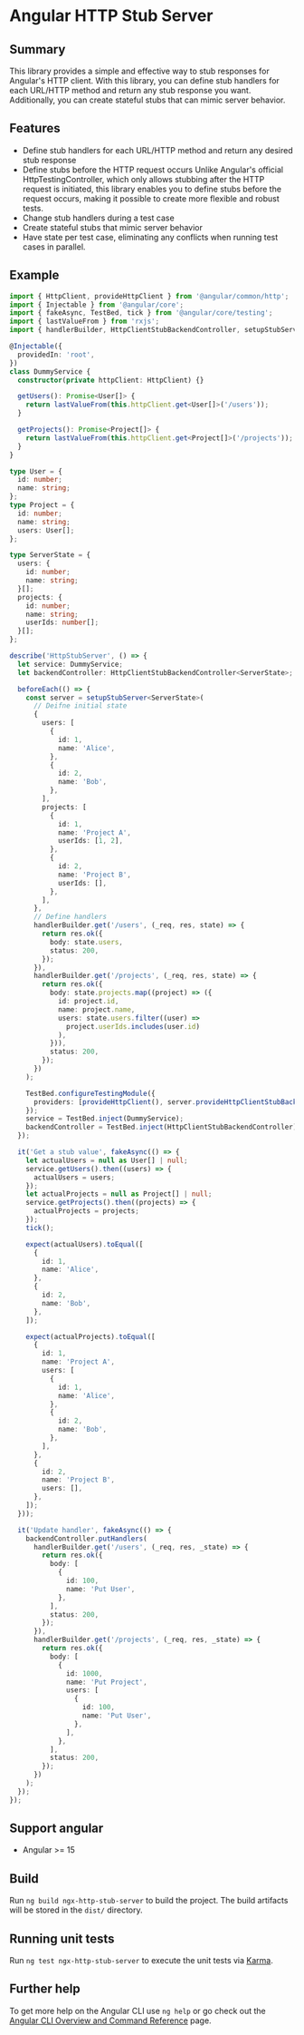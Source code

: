 # Angular HTTP Stub Server

## Summary

This library provides a simple and effective way to stub responses for Angular's HTTP client. With this library, you can define stub handlers for each URL/HTTP method and return any stub response you want. Additionally, you can create stateful stubs that can mimic server behavior.

## Features

- Define stub handlers for each URL/HTTP method and return any desired stub response
- Define stubs before the HTTP request occurs
  Unlike Angular's official HttpTestingController, which only allows stubbing after the HTTP request is initiated, this library enables you to define stubs before the request occurs, making it possible to create more flexible and robust tests.
- Change stub handlers during a test case
- Create stateful stubs that mimic server behavior
- Have state per test case, eliminating any conflicts when running test cases in parallel.

## Example

```typescript
import { HttpClient, provideHttpClient } from '@angular/common/http';
import { Injectable } from '@angular/core';
import { fakeAsync, TestBed, tick } from '@angular/core/testing';
import { lastValueFrom } from 'rxjs';
import { handlerBuilder, HttpClientStubBackendController, setupStubServer } from 'ngx-http-stub-server';

@Injectable({
  providedIn: 'root',
})
class DummyService {
  constructor(private httpClient: HttpClient) {}

  getUsers(): Promise<User[]> {
    return lastValueFrom(this.httpClient.get<User[]>('/users'));
  }

  getProjects(): Promise<Project[]> {
    return lastValueFrom(this.httpClient.get<Project[]>('/projects'));
  }
}

type User = {
  id: number;
  name: string;
};
type Project = {
  id: number;
  name: string;
  users: User[];
};

type ServerState = {
  users: {
    id: number;
    name: string;
  }[];
  projects: {
    id: number;
    name: string;
    userIds: number[];
  }[];
};

describe('HttpStubServer', () => {
  let service: DummyService;
  let backendController: HttpClientStubBackendController<ServerState>;

  beforeEach(() => {
    const server = setupStubServer<ServerState>(
      // Deifne initial state
      {
        users: [
          {
            id: 1,
            name: 'Alice',
          },
          {
            id: 2,
            name: 'Bob',
          },
        ],
        projects: [
          {
            id: 1,
            name: 'Project A',
            userIds: [1, 2],
          },
          {
            id: 2,
            name: 'Project B',
            userIds: [],
          },
        ],
      },
      // Define handlers
      handlerBuilder.get('/users', (_req, res, state) => {
        return res.ok({
          body: state.users,
          status: 200,
        });
      }),
      handlerBuilder.get('/projects', (_req, res, state) => {
        return res.ok({
          body: state.projects.map((project) => ({
            id: project.id,
            name: project.name,
            users: state.users.filter((user) =>
              project.userIds.includes(user.id)
            ),
          })),
          status: 200,
        });
      })
    );

    TestBed.configureTestingModule({
      providers: [provideHttpClient(), server.provideHttpClientStubBackend()],
    });
    service = TestBed.inject(DummyService);
    backendController = TestBed.inject(HttpClientStubBackendController);
  });

  it('Get a stub value', fakeAsync(() => {
    let actualUsers = null as User[] | null;
    service.getUsers().then((users) => {
      actualUsers = users;
    });
    let actualProjects = null as Project[] | null;
    service.getProjects().then((projects) => {
      actualProjects = projects;
    });
    tick();

    expect(actualUsers).toEqual([
      {
        id: 1,
        name: 'Alice',
      },
      {
        id: 2,
        name: 'Bob',
      },
    ]);

    expect(actualProjects).toEqual([
      {
        id: 1,
        name: 'Project A',
        users: [
          {
            id: 1,
            name: 'Alice',
          },
          {
            id: 2,
            name: 'Bob',
          },
        ],
      },
      {
        id: 2,
        name: 'Project B',
        users: [],
      },
    ]);
  }));

  it('Update handler', fakeAsync(() => {
    backendController.putHandlers(
      handlerBuilder.get('/users', (_req, res, _state) => {
        return res.ok({
          body: [
            {
              id: 100,
              name: 'Put User',
            },
          ],
          status: 200,
        });
      }),
      handlerBuilder.get('/projects', (_req, res, _state) => {
        return res.ok({
          body: [
            {
              id: 1000,
              name: 'Put Project',
              users: [
                {
                  id: 100,
                  name: 'Put User',
                },
              ],
            },
          ],
          status: 200,
        });
      })
    );
  });
});
```

## Support angular

- Angular >= 15

## Build

Run `ng build ngx-http-stub-server` to build the project. The build artifacts will be stored in the `dist/` directory.

## Running unit tests

Run `ng test ngx-http-stub-server` to execute the unit tests via [Karma](https://karma-runner.github.io).

## Further help

To get more help on the Angular CLI use `ng help` or go check out the [Angular CLI Overview and Command Reference](https://angular.io/cli) page.
